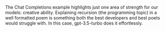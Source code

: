 The Chat Completions example highlights just one area of strength for our models: creative ability. 
Explaining recursion (the programming topic) in a well formatted poem is something both the best developers and best poets would struggle with. 
In this case, gpt-3.5-turbo does it effortlessly.
